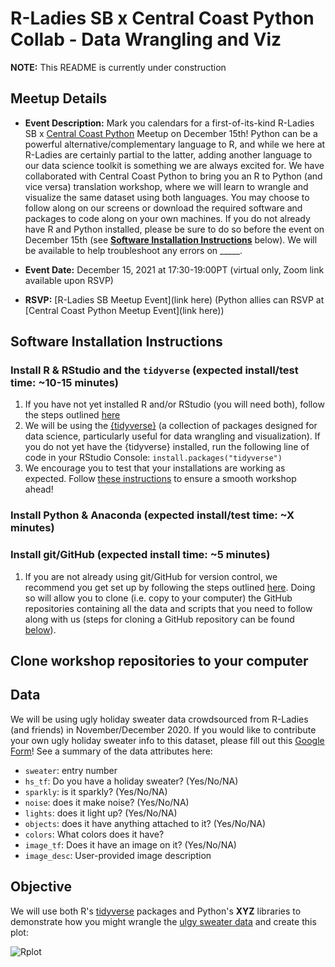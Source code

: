 # R-Ladies SB x Central Coast Python Collab - Data Wrangling and Viz 

**NOTE:** This README is currently under construction

## Meetup Details

- **Event Description:** Mark you calendars for a first-of-its-kind R-Ladies SB x [Central Coast Python](https://www.meetup.com/central-coast-python/ble) Meetup on December 15th! Python can be a powerful alternative/complementary language to R, and while we here at R-Ladies are certainly partial to the latter, adding another language to our data science toolkit is something we are always excited for. We have collaborated with Central Coast Python to bring you an R to Python (and vice versa) translation workshop, where we will learn to wrangle and visualize the same dataset using both languages. You may choose to follow along on our screens or download the required software and packages to code along on your own machines. If you do not already have R and Python installed, please be sure to do so before the event on December 15th (see **[Software Installation Instructions](https://github.com/samanthacsik/RLadiesSB-RvsPython/blob/main/README.md#software-installation-instructions)** below). We will be available to help troubleshoot any errors on _____. 

- **Event Date:** December 15, 2021 at 17:30-19:00PT (virtual only, Zoom link available upon RSVP)

- **RSVP:** [R-Ladies SB Meetup Event](link here) (Python allies can RSVP at [Central Coast Python Meetup Event](link here))

## Software Installation Instructions

### Install R & RStudio and the `tidyverse` (expected install/test time: ~10-15 minutes)
1) If you have not yet installed R and/or RStudio (you will need both), follow the steps outlined [here](https://docs.google.com/document/d/1KLYC_GcDLYeczSjJmZ5h4y525XILJbbL6r2-MxGCdtw/edit?usp=sharing)
2) We will be using the [{tidyverse}](https://www.tidyverse.org/) (a collection of packages designed for data science, particularly useful for data wrangling and visualization). If you do not yet have the {tidyverse} installed, run the following line of code in your RStudio Console: `install.packages("tidyverse")`
3) We encourage you to test that your installations are working as expected. Follow [these instructions](https://docs.google.com/document/d/1ItQy91G6QfKaX1-26lracpSbJ52JUie1HZb54LCa9sM/edit?usp=sharing) to ensure a smooth workshop ahead!

### Install Python & Anaconda (expected install/test time: ~X minutes)

### Install git/GitHub (expected install time: ~5 minutes)  
1) If you are not already using git/GitHub for version control, we recommend you get set up by following the steps outlined [here](https://docs.google.com/document/d/1AQ4zAYxPHOObq-snnnRtEdwCC8TwIJsTHwpaKyvEyoA/edit?usp=sharing). Doing so will allow you to clone (i.e. copy to your computer) the GitHub repositories containing all the data and scripts that you need to follow along with us (steps for cloning a GitHub repository can be found [below](https://github.com/samanthacsik/RLadiesSB-RvsPython/blob/main/README.md#clone-workshop-repos-to-your-computer)).

## Clone workshop repositories to your computer

## Data

We will be using ugly holiday sweater data crowdsourced from R-Ladies (and friends) in November/December 2020. If you would like to contribute your own ugly holiday sweater info to this dataset, please fill out this [Google Form](https://docs.google.com/forms/d/e/1FAIpQLSd37uWHUgp-Gd5833ECGXdszKLBV6kpdpigT-yIMTXkCwyKXg/viewform)! See a summary of the data attributes here:

* `sweater`: entry number
* `hs_tf`: Do you have a holiday sweater? (Yes/No/NA)
* `sparkly`: is it sparkly? (Yes/No/NA)
* `noise`: does it make noise? (Yes/No/NA)
* `lights`: does it light up? (Yes/No/NA)
* `objects`: does it have anything attached to it? (Yes/No/NA)
* `colors`: What colors does it have? 
* `image_tf`: Does it have an image on it? (Yes/No/NA)
* `image_desc`: User-provided image description

## Objective

We will use both R's [tidyverse](https://www.tidyverse.org/) packages and Python's **XYZ** libraries to demonstrate how you might wrangle the [ulgy sweater data](https://github.com/samanthacsik/RLadiesSB-RvsPython/blob/main/holiday_sweaters_2020_clean.csv) and create this plot: 

![Rplot](https://user-images.githubusercontent.com/43836046/139956835-7af0e1c4-ea85-4266-9821-9dca101b053f.png)

